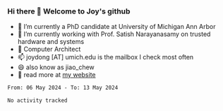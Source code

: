 ### Hi there 👋 Welcome to Joy's github

- 🔭 I’m currently a PhD candidate at University of Michigan Ann Arbor
- 🌱 I’m currently working with Prof. Satish Narayanasamy on trusted hardware and systems
- 👯 Computer Architect
- 📫 joydong [AT] umich.edu is the mailbox I check most often
- 😄 also know as jiao_chew
- 💬 read more at [my website](https://joydddd.github.io/)
<!--START_SECTION:waka-->

```txt
From: 06 May 2024 - To: 13 May 2024

No activity tracked
```

<!--END_SECTION:waka-->
